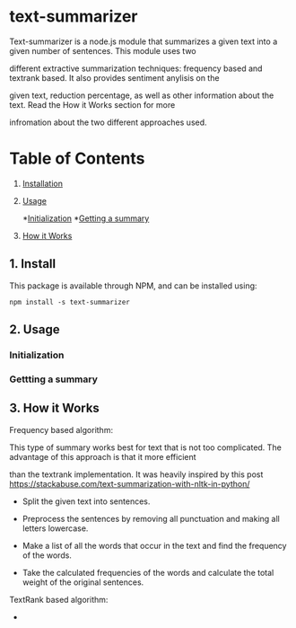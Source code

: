 # text-summarizer
Text-summarizer is a node.js module that summarizes a given text into a given number of sentences. This module uses two

different extractive summarization techniques: frequency based and textrank based. It also provides sentiment anylisis on the 

given text, reduction percentage, as well as other information about the text. Read the How it Works section for more 

infromation about the two different approaches used.

# Table of Contents

1. [ Installation ](#install)

2. [Usage](#usage)

    *[Initialization](#init)
    *[Getting a summary](#getsum)
  
3. [ How it Works ](#desc)

<a name="install"></a>
## 1. Install

This package is available through NPM, and can be installed using:

```
npm install -s text-summarizer
```
<a name="usage"></a>
## 2. Usage

<a name="init"></a>
### Initialization


<a name="getsum"></a>
### Gettting a summary

<a name="desc"></a>
## 3. How it Works

Frequency based algorithm:

This type of summary works best for text that is not too complicated. The advantage of this approach is that it more efficient 

than the textrank implementation. It was heavily inspired by this post https://stackabuse.com/text-summarization-with-nltk-in-python/

- Split the given text into sentences.

- Preprocess the sentences by removing all punctuation and making all letters lowercase.

- Make a list of all the words that occur in the text and find the frequency of the words.

- Take the calculated frequencies of the words and calculate the total weight of the original sentences.


TextRank based algorithm:

-


